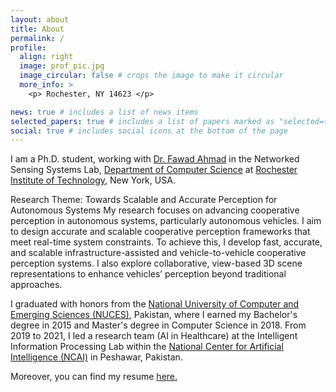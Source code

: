 ```yaml
---
layout: about
title: About
permalink: /
profile:
  align: right
  image: prof_pic.jpg
  image_circular: false # crops the image to make it circular
  more_info: >
    <p> Rochester, NY 14623 </p>

news: true # includes a list of news items
selected_papers: true # includes a list of papers marked as "selected={true}"
social: true # includes social icons at the bottom of the page
---
```


I am a Ph.D. student, working with <a href='https://fawadahm.github.io/'> Dr. Fawad Ahmad</a> in the Networked Sensing Systems Lab, <a href='https://www.rit.edu/computing/department-computer-science'> Department of Computer Science</a> at <a href='https://www.rit.edu/'> Rochester Institute of Technology</a>, New York, USA.

Research Theme: Towards Scalable and Accurate Perception for Autonomous Systems
My research focuses on advancing cooperative perception in autonomous systems, particularly autonomous vehicles. I aim to design accurate and scalable cooperative perception frameworks that meet real-time system constraints. To achieve this, I develop fast, accurate, and scalable infrastructure-assisted and vehicle-to-vehicle cooperative perception systems. I also explore collaborative, view-based 3D scene representations to enhance vehicles’ perception beyond traditional approaches.

I graduated with honors from the <a href='https://www.nu.edu.pk/'> National University of Computer and Emerging Sciences (NUCES)</a>, Pakistan, where I earned my Bachelor's degree in 2015 and Master's degree in Computer Science in 2018. From 2019 to 2021, I led a research team (AI in Healthcare) at the Intelligent Information Processing Lab within the <a href='https://ncai.pk/'>National Center for Artificial Intelligence (NCAI)</a> in Peshawar, Pakistan.

Moreover, you can find my resume <a href='https://drive.google.com/file/d/1oLdiqMHDWLPpWPepTYSeitrYBfbE3nOF/view?usp=sharing'> here. 
